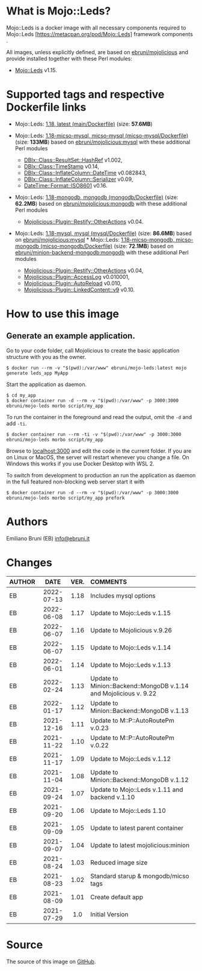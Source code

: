 <!-- this file is generated via docker-builder, do not edit it directly -->


# What is Mojo::Leds?

Mojo::Leds is a docker image with all necessary components required to Mojo::Leds [https://metacpan.org/pod/Mojo::Leds] framework components .

All images, unless explicitly defined, are based on [ebruni/mojolicious](https://hub.docker.com/repository/docker/ebruni/mojolicious) and provide installed together with these Perl modules:

* [Mojo::Leds](https://metacpan.org/pod/Mojo::Leds) v1.15.

# Supported tags and respective Dockerfile links

* Mojo::Leds: [1.18, latest (main/Dockerfile)](https://github.com/EmilianoBruni/Mojo-Leds/blob/master/main/Dockerfile) (size: **57.6MB**)

* Mojo::Leds: [1.18-micso-mysql, micso-mysql (micso-mysql/Dockerfile)](https://github.com/EmilianoBruni/Mojo-Leds/blob/master/micso-mysql/Dockerfile) (size: **133MB**) based on [ebruni/mojolicious:mysql](https://hub.docker.com/repository/docker/ebruni/mojolicious) with these additional Perl modules

  * [DBIx::Class::ResultSet::HashRef](https://metacpan.org/pod/DBIx::Class::ResultSet::HashRef) v1.002,
  * [DBIx::Class::TimeStamp](https://metacpan.org/pod/DBIx::Class::TimeStamp) v0.14,
  * [DBIx::Class::InflateColumn::DateTime](https://metacpan.org/pod/DBIx::Class::InflateColumn::DateTime) v0.082843,
  * [DBIx::Class::InflateColumn::Serializer](https://metacpan.org/pod/DBIx::Class::InflateColumn::Serializer) v0.09,
  * [DateTime::Format::ISO8601](https://metacpan.org/pod/DateTime::Format::ISO8601) v0.16.
* Mojo::Leds: [1.18-mongodb, mongodb (mongodb/Dockerfile)](https://github.com/EmilianoBruni/Mojo-Leds/blob/master/mongodb/Dockerfile) (size: **62.2MB**) based on [ebruni/mojolicious:mongodb](https://hub.docker.com/repository/docker/ebruni/mojolicious) with these additional Perl modules

  * [Mojolicious::Plugin::Restify::OtherActions](https://metacpan.org/pod/Mojolicious::Plugin::Restify::OtherActions) v0.04.
* Mojo::Leds: [1.18-mysql, mysql (mysql/Dockerfile)](https://github.com/EmilianoBruni/Mojo-Leds/blob/master/mysql/Dockerfile) (size: **86.6MB**) based on [ebruni/mojolicious:mysql](https://hub.docker.com/repository/docker/ebruni/mojolicious) * Mojo::Leds: [1.18-micso-mongodb, micso-mongodb (micso-mongodb/Dockerfile)](https://github.com/EmilianoBruni/Mojo-Leds/blob/master/micso-mongodb/Dockerfile) (size: **72.1MB**) based on [ebruni/minion-backend-mongodb:mongodb](https://hub.docker.com/repository/docker/ebruni/minion-backend-mongodb) with these additional Perl modules

  * [Mojolicious::Plugin::Restify::OtherActions](https://metacpan.org/pod/Mojolicious::Plugin::Restify::OtherActions) v0.04,
  * [Mojolicious::Plugin::AccessLog](https://metacpan.org/pod/Mojolicious::Plugin::AccessLog) v0.010001,
  * [Mojolicious::Plugin::AutoReload](https://metacpan.org/pod/Mojolicious::Plugin::AutoReload) v0.010,
  * [Mojolicious::Plugin::LinkedContent::v9](https://metacpan.org/pod/Mojolicious::Plugin::LinkedContent::v9) v0.10.

# How to use this image

## Generate an example application.

Go to your code folder, call Mojolicious to create the basic application structure with you as the owner.

    $ docker run --rm -v "$(pwd):/var/www" ebruni/mojo-leds:latest mojo generate leds_app MyApp

Start the application as daemon.

    $ cd my_app
    $ docker container run -d --rm -v "$(pwd):/var/www" -p 3000:3000 ebruni/mojo-leds morbo script/my_app

To run the container in the foreground and read the output, omit the `-d` and add `-ti`.

    $ docker container run --rm -ti -v "$(pwd):/var/www" -p 3000:3000 ebruni/mojo-leds morbo script/my_app

Browse to [localhost:3000](http://localhost:3000) and edit the code in the current folder. If you are on Linux or MacOS, the server will restart whenever you change a file. On Windows this works if you use Docker Desktop with WSL 2.

To switch from development to production an run the application as daemon in the full featured non-blocking web server start it with

    $ docker container run -d --rm -v "$(pwd):/var/www" -p 3000:3000 ebruni/mojo-leds morbo script/my_app prefork

# Authors

Emiliano Bruni (EB) <info@ebruni.it>

# Changes

| AUTHOR | DATE | VER. | COMMENTS |
|:---|:---:|:---:|:---|
| EB | 2022-07-13 | 1.18 | Includes mysql options |
| EB | 2022-06-08 | 1.17 | Update to Mojo::Leds v.1.15 |
| EB | 2022-06-07 | 1.16 | Update to Mojolicious v.9.26 |
| EB | 2022-06-07 | 1.15 | Update to Mojo::Leds v.1.14 |
| EB | 2022-06-01 | 1.14 | Update to Mojo::Leds v.1.13 |
| EB | 2022-02-24 | 1.13 | Update to Minion::Backend::MongoDB v.1.14 and Mojolicious v. 9.22 |
| EB | 2022-01-17 | 1.12 | Update to Minion::Backend::MongoDB v.1.13 |
| EB | 2021-12-16 | 1.11 | Update to M::P::AutoRoutePm v.0.23 |
| EB | 2021-11-22 | 1.10 | Update to M::P::AutoRoutePm v.0.22 |
| EB | 2021-11-17 | 1.09 | Update to Mojo::Leds v.1.12 |
| EB | 2021-11-04 | 1.08 | Update to Minion::Backend::MongoDB v.1.12 |
| EB | 2021-09-24 | 1.07 | Update to Mojo::Leds v.1.11 and backend v.1.10 |
| EB | 2021-09-20 | 1.06 | Update to Mojo::Leds 1.10 |
| EB | 2021-09-09 | 1.05 | Update to latest parent container |
| EB | 2021-09-07 | 1.04 | Update to latest mojolicious:minion |
| EB | 2021-08-24 | 1.03 | Reduced image size |
| EB | 2021-08-23 | 1.02 | Standard starup & mongodb/micso tags |
| EB | 2021-08-09 | 1.01 | Create default app |
| EB | 2021-07-29 | 1.0 | Initial Version |

# Source

The source of this image on [GitHub](https://github.com/EmilianoBruni/Mojo-Leds).
